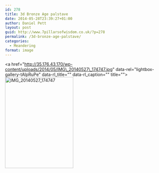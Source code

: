 ```yaml
---
id: 278
title: 3d Bronze Age palstave
date: 2014-05-28T23:39:27+01:00
author: Daniel Pett
layout: post
guid: http://www.7pillarsofwisdom.co.uk/?p=278
permalink: /3d-bronze-age-palstave/
categories:
  - Meandering
format: image
---
```

<a href="http://35.176.43.170/wp-content/uploads/2014/05/IMG\_20140527\_174747.jpg" data-rel="lightbox-gallery-tAlpRuPe" data-rl\_title="" data-rl\_caption="" title=""><img src="http://35.176.43.170/wp-content/uploads/2014/05/IMG_20140527_174747-225x300.jpg" alt="IMG_20140527_174747" width="225" height="300" class="alignleft size-medium wp-image-279" srcset="https://museologi.st/wp-content/uploads/2014/05/IMG_20140527_174747-225x300.jpg 225w, https://museologi.st/wp-content/uploads/2014/05/IMG_20140527_174747-768x1024.jpg 768w" sizes="(max-width: 225px) 100vw, 225px" /></a>